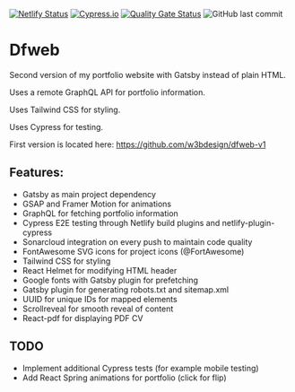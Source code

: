 
[![Netlify Status](https://api.netlify.com/api/v1/badges/b4611f60-865d-4387-a096-125d89c96228/deploy-status)](https://app.netlify.com/sites/elegant-sinoussi-21cfec/deploys)
[![Cypress.io](https://img.shields.io/badge/tested%20with-Cypress-04C38E.svg)](https://www.cypress.io/)
[![Quality Gate Status](https://sonarcloud.io/api/project_badges/measure?project=w3bdesign_dfweb&metric=alert_status)](https://sonarcloud.io/dashboard?id=w3bdesign_dfweb)
![GitHub last commit](https://img.shields.io/github/last-commit/w3bdesign/dfweb)

# Dfweb

Second version of my portfolio website with Gatsby instead of plain HTML.

Uses a remote GraphQL API for portfolio information.

Uses Tailwind CSS for styling.

Uses Cypress for testing.

First version is located here: https://github.com/w3bdesign/dfweb-v1

## Features:

- Gatsby as main project dependency
- GSAP and Framer Motion for animations 
- GraphQL for fetching portfolio information
- Cypress E2E testing through Netlify build plugins and netlify-plugin-cypress
- Sonarcloud integration on every push to maintain code quality
- FontAwesome SVG icons for project icons (@FortAwesome)
- Tailwind CSS for styling
- React Helmet for modifying HTML header
- Google fonts with Gatsby plugin for prefetching
- Gatsby plugin for generating robots.txt and sitemap.xml
- UUID for unique IDs for mapped elements
- Scrollreveal for smooth reveal of content
- React-pdf for displaying PDF CV

## TODO

- Implement additional Cypress tests (for example mobile testing)
- Add React Spring animations for portfolio (click for flip)
